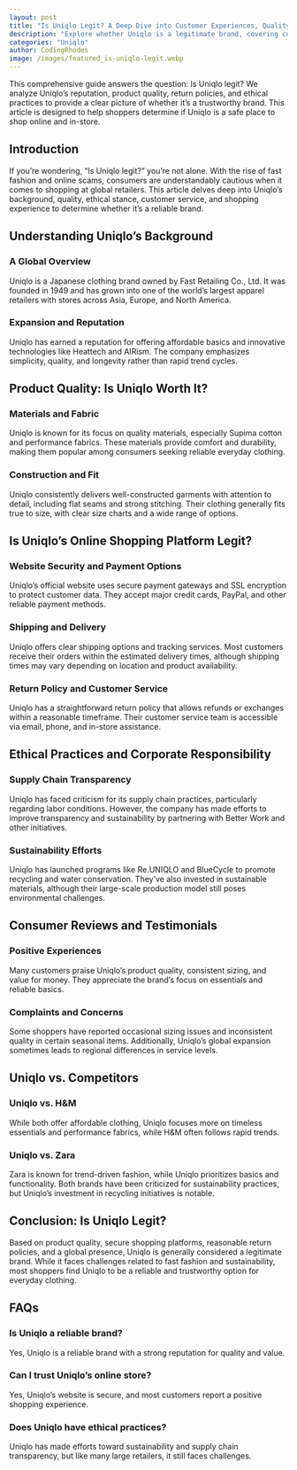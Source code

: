 ```yaml
---
layout: post
title: "Is Uniqlo Legit? A Deep Dive into Customer Experiences, Quality, and Ethics"
description: "Explore whether Uniqlo is a legitimate brand, covering customer experiences, quality, ethical practices, and more."
categories: "Uniqlo"
author: CodingRhodes
image: /images/featured_is-uniqlo-legit.webp
---
```


This comprehensive guide answers the question: Is Uniqlo legit? We analyze Uniqlo’s reputation, product quality, return policies, and ethical practices to provide a clear picture of whether it’s a trustworthy brand. This article is designed to help shoppers determine if Uniqlo is a safe place to shop online and in-store.

## Introduction

If you’re wondering, “Is Uniqlo legit?” you’re not alone. With the rise of fast fashion and online scams, consumers are understandably cautious when it comes to shopping at global retailers. This article delves deep into Uniqlo’s background, quality, ethical stance, customer service, and shopping experience to determine whether it’s a reliable brand.

## Understanding Uniqlo’s Background

### A Global Overview

Uniqlo is a Japanese clothing brand owned by Fast Retailing Co., Ltd. It was founded in 1949 and has grown into one of the world’s largest apparel retailers with stores across Asia, Europe, and North America.

### Expansion and Reputation

Uniqlo has earned a reputation for offering affordable basics and innovative technologies like Heattech and AIRism. The company emphasizes simplicity, quality, and longevity rather than rapid trend cycles.

## Product Quality: Is Uniqlo Worth It?

<ins class="adsbygoogle"
     style="display:block"
     data-ad-client="ca-pub-2784742237479601"
     data-ad-slot="3760872290"
     data-ad-format="auto"
     data-full-width-responsive="true"></ins>
<script>
     (adsbygoogle = window.adsbygoogle || []).push({});
</script>

### Materials and Fabric

Uniqlo is known for its focus on quality materials, especially Supima cotton and performance fabrics. These materials provide comfort and durability, making them popular among consumers seeking reliable everyday clothing.

### Construction and Fit

Uniqlo consistently delivers well-constructed garments with attention to detail, including flat seams and strong stitching. Their clothing generally fits true to size, with clear size charts and a wide range of options.

## Is Uniqlo’s Online Shopping Platform Legit?

### Website Security and Payment Options

Uniqlo’s official website uses secure payment gateways and SSL encryption to protect customer data. They accept major credit cards, PayPal, and other reliable payment methods.

### Shipping and Delivery

Uniqlo offers clear shipping options and tracking services. Most customers receive their orders within the estimated delivery times, although shipping times may vary depending on location and product availability.

### Return Policy and Customer Service

Uniqlo has a straightforward return policy that allows refunds or exchanges within a reasonable timeframe. Their customer service team is accessible via email, phone, and in-store assistance.

## Ethical Practices and Corporate Responsibility

### Supply Chain Transparency

Uniqlo has faced criticism for its supply chain practices, particularly regarding labor conditions. However, the company has made efforts to improve transparency and sustainability by partnering with Better Work and other initiatives.

### Sustainability Efforts

Uniqlo has launched programs like Re.UNIQLO and BlueCycle to promote recycling and water conservation. They’ve also invested in sustainable materials, although their large-scale production model still poses environmental challenges.

## Consumer Reviews and Testimonials

<ins class="adsbygoogle"
     style="display:block"
     data-ad-client="ca-pub-2784742237479601"
     data-ad-slot="3760872290"
     data-ad-format="auto"
     data-full-width-responsive="true"></ins>
<script>
     (adsbygoogle = window.adsbygoogle || []).push({});
</script>

### Positive Experiences

Many customers praise Uniqlo’s product quality, consistent sizing, and value for money. They appreciate the brand’s focus on essentials and reliable basics.

### Complaints and Concerns

Some shoppers have reported occasional sizing issues and inconsistent quality in certain seasonal items. Additionally, Uniqlo’s global expansion sometimes leads to regional differences in service levels.

## Uniqlo vs. Competitors

### Uniqlo vs. H\&M

While both offer affordable clothing, Uniqlo focuses more on timeless essentials and performance fabrics, while H\&M often follows rapid trends.

### Uniqlo vs. Zara

Zara is known for trend-driven fashion, while Uniqlo prioritizes basics and functionality. Both brands have been criticized for sustainability practices, but Uniqlo’s investment in recycling initiatives is notable.

## Conclusion: Is Uniqlo Legit?

Based on product quality, secure shopping platforms, reasonable return policies, and a global presence, Uniqlo is generally considered a legitimate brand. While it faces challenges related to fast fashion and sustainability, most shoppers find Uniqlo to be a reliable and trustworthy option for everyday clothing.

<ins class="adsbygoogle"
     style="display:block"
     data-ad-client="ca-pub-2784742237479601"
     data-ad-slot="3760872290"
     data-ad-format="auto"
     data-full-width-responsive="true"></ins>
<script>
     (adsbygoogle = window.adsbygoogle || []).push({});
</script>

## FAQs

### Is Uniqlo a reliable brand?

Yes, Uniqlo is a reliable brand with a strong reputation for quality and value.

### Can I trust Uniqlo’s online store?

Yes, Uniqlo’s website is secure, and most customers report a positive shopping experience.

### Does Uniqlo have ethical practices?

Uniqlo has made efforts toward sustainability and supply chain transparency, but like many large retailers, it still faces challenges.

